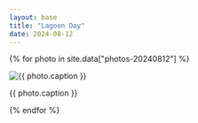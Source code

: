 ```yaml
---
layout: base
title: "Lagoon Day"
date: 2024-08-12
---
```


{% for photo in site.data["photos-20240812"] %}
  <div>
    <img src="{{ site.baseurl }}/photos/{{ photo.file }}" alt="{{ photo.caption }}">
    <p>{{ photo.caption }}</p>
  </div>
{% endfor %}

